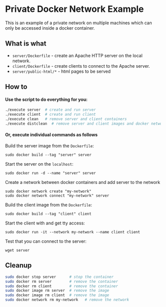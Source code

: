 # Private Docker Network Example
This is an example of a private network on multiple machines which can only be accessed inside a docker container.

## What is what
- `server/Dockerfile` - create an Apache HTTP server on the local network.
- `client/Dockerfile` - create clients to connect to the Apache server.
- `server/public-html/*` - html pages to be served

## How to

#### Use the script to do everything for you:

```bash
./execute server  # create and run server
./execute client  # create and run client
./execute clean   # remove server and client containers
./execute distclean  # remove server and client images and docker network
```

#### Or, execute individual commands as follows

Build the server image from the `Dockerfile`:

    sudo docker build --tag "server" server

Start the server on the `localhost`:

    sudo docker run -d --name "server" server

Create a network between docker containers and add server to the network

    sudo docker network create "my-network"
    sudo docker network connect "my-network" server

Build the client image from the `Dockerfile`:

    sudo docker build --tag "client" client

Start the client with and get tty access:

    sudo docker run -it --network my-network --name client client

Test that you can connect to the server:

    wget server


## Cleanup
```bash
sudo docker stop server      # stop the container
sudo docker rm server        # remove the container
sudo docker rm client        # remove the container
sudo docker image rm server  # remove the image
sudo docker image rm client  # remove the image
sudo docker network rm my-network   # remove the network
```
